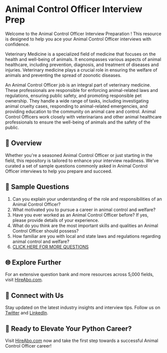 # Animal Control Officer Interview Prep

Welcome to the Animal Control Officer Interview Preparation ! This resource is designed to help you ace your Animal Control Officer interviews with confidence.

Veterinary Medicine is a specialized field of medicine that focuses on the health and well-being of animals. It encompasses various aspects of animal healthcare, including prevention, diagnosis, and treatment of diseases and injuries. Veterinary medicine plays a crucial role in ensuring the welfare of animals and preventing the spread of zoonotic diseases.

An Animal Control Officer job is an integral part of veterinary medicine. These professionals are responsible for enforcing animal-related laws and regulations, ensuring public safety, and promoting responsible pet ownership. They handle a wide range of tasks, including investigating animal cruelty cases, responding to animal-related emergencies, and providing education to the community on animal care and control. Animal Control Officers work closely with veterinarians and other animal healthcare professionals to ensure the well-being of animals and the safety of the public.

## 🚀 Overview

Whether you're a seasoned Animal Control Officer or just starting in the field, this repository is tailored to enhance your interview readiness. We've curated a set of sample questions commonly asked in Animal Control Officer interviews to help you prepare and succeed.

## 📝 Sample Questions

1. Can you explain your understanding of the role and responsibilities of an Animal Control Officer?
2. What motivated you to pursue a career in animal control and welfare?
3. Have you ever worked as an Animal Control Officer before? If yes, please provide details of your experience.
4. What do you think are the most important skills and qualities an Animal Control Officer should possess?
5. How familiar are you with local and state laws and regulations regarding animal control and welfare?
6. [CLICK HERE FOR MORE QUESTIONS](https://hireabo.com/job/24_0_40/Animal%20Control%20Officer)

## 🌐 Explore Further

For an extensive question bank and more resources across 5,000 fields, visit [HireAbo.com](https://www.hireabo.com).

## 📱 Connect with Us

Stay updated on the latest industry insights and interview tips. Follow us on [Twitter](https://twitter.com/hireabo) and [LinkedIn](https://www.linkedin.com/in/hire-abo-3609972a8/).

## 🚀 Ready to Elevate Your Python Career?

Visit [HireAbo.com](https://www.hireabo.com) now and take the first step towards a successful Animal Control Officer career!